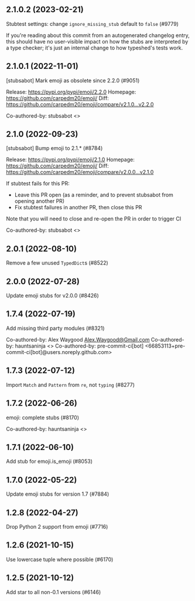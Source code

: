 ## 2.1.0.2 (2023-02-21)

Stubtest settings: change `ignore_missing_stub` default to `false` (#9779)

If you're reading about this commit from an autogenerated changelog entry, this should have no user-visible impact on how the stubs are interpreted by a type checker; it's just an internal change to how typeshed's tests work.

## 2.1.0.1 (2022-11-01)

[stubsabot] Mark emoji as obsolete since 2.2.0 (#9051)

Release: https://pypi.org/pypi/emoji/2.2.0
Homepage: https://github.com/carpedm20/emoji/
Diff: https://github.com/carpedm20/emoji/compare/v2.1.0...v2.2.0

Co-authored-by: stubsabot <>

## 2.1.0 (2022-09-23)

[stubsabot] Bump emoji to 2.1.* (#8784)

Release: https://pypi.org/pypi/emoji/2.1.0
Homepage: https://github.com/carpedm20/emoji/
Diff: https://github.com/carpedm20/emoji/compare/v2.0.0...v2.1.0

If stubtest fails for this PR:
- Leave this PR open (as a reminder, and to prevent stubsabot from opening another PR)
- Fix stubtest failures in another PR, then close this PR

Note that you will need to close and re-open the PR in order to trigger CI

Co-authored-by: stubsabot <>

## 2.0.1 (2022-08-10)

Remove a few unused `TypedDict`s (#8522)

## 2.0.0 (2022-07-28)

Update emoji stubs for v2.0.0 (#8426)

## 1.7.4 (2022-07-19)

Add missing third party modules (#8321)

Co-authored-by: Alex Waygood <Alex.Waygood@Gmail.com>
Co-authored-by: hauntsaninja <>
Co-authored-by: pre-commit-ci[bot] <66853113+pre-commit-ci[bot]@users.noreply.github.com>

## 1.7.3 (2022-07-12)

Import `Match` and `Pattern` from `re`, not `typing` (#8277)

## 1.7.2 (2022-06-26)

emoji: complete stubs (#8170)

Co-authored-by: hauntsaninja <>

## 1.7.1 (2022-06-10)

Add stub for emoji.is_emoji (#8053)

## 1.7.0 (2022-05-22)

Update emoji stubs for version 1.7 (#7884)

## 1.2.8 (2022-04-27)

Drop Python 2 support from emoji (#7716)

## 1.2.6 (2021-10-15)

Use lowercase tuple where possible (#6170)

## 1.2.5 (2021-10-12)

Add star to all non-0.1 versions (#6146)

